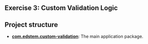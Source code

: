 ## Exercise 3: Custom Validation Logic

## Project structure

*   **[com.edstem.custom-validation](src/main/java/com/edstem/custom_validation)**: The main application package.

 
